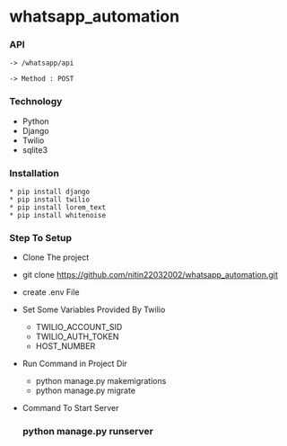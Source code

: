 # whatsapp_automation

### API
    -> /whatsapp/api
    
    -> Method : POST

### Technology
   * Python
   * Django
   * Twilio
   * sqlite3

### Installation

    * pip install django
    * pip install twilio
    * pip install lorem_text
    * pip install whitenoise

### Step To Setup
  - Clone The project
  - git clone https://github.com/nitin22032002/whatsapp_automation.git
  - create .env File
  - Set Some Variables Provided By Twilio
     - TWILIO_ACCOUNT_SID
     - TWILIO_AUTH_TOKEN
     - HOST_NUMBER
  - Run Command in Project Dir
    * python manage.py makemigrations
    * python manage.py migrate
  
  - Command To Start Server
    
    ### python manage.py runserver


  
